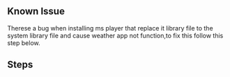 ## Known Issue

Therese a bug when installing ms player that replace it library file to the system library file and cause weather app not function,to fix this follow this step below.

## Steps
